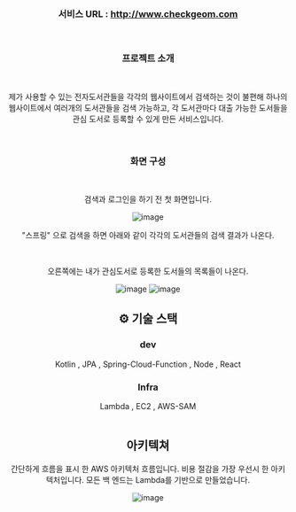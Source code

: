 

<div align="center">
 
### 서비스 URL : http://www.checkgeom.com 

<br/>

### 프로젝트 소개 

<br/>
<p> 제가 사용할 수 있는 전자도서관들을 각각의 웹사이트에서 검색하는 것이 불편해 하나의 웹사이트에서 
여러개의 도서관들을 검색 가능하고, 각 도서관마다 대출 가능한 도서들을 관심 도서로 등록할 수 있게 만든 서비스입니다.
</p>

<br />

### 화면 구성 

<br/>

<p>검색과 로그인을 하기 전 첫 화면입니다. </p>

![image](https://github.com/user-attachments/assets/dbe08381-9441-4c9d-9266-a35147a955de)


<p>"스프링" 으로 검색을 하면 아래와 같이 각각의 도서관들의 검색 결과가 나온다. </p> <br/>
<p>오른쪽에는 내가 관심도서로 등록한 도서들의 목록들이 나온다.</p>

![image](https://github.com/user-attachments/assets/286231c1-849e-473f-ba6d-61529fc5c648)
![image](https://github.com/user-attachments/assets/69268fad-a5cd-48f8-bee7-eff50aeed4e0)



## ⚙ 기술 스택
### dev
<div>
Kotlin , JPA , Spring-Cloud-Function , Node , React 
</div>

### Infra
<div>
Lambda , EC2 , AWS-SAM 
</div>



<br />

## 아키텍쳐

<p> 간단하게 흐름을 표시 한 AWS 아키텍처 흐름입니다.
비용 절감을 가장 우선시 한 아키텍처입니다. 모든 백 엔드는 Lambda를 기반으로 만들었습니다. </p>


![image](https://github.com/user-attachments/assets/cdc2aac3-540f-4dae-ae58-af76af5a8335)

<br />
 
<!-- ## 🤔 기술적 이슈와 해결 과정  -->
<!-- Lambda 콜드스타트시 동적 IP활당으로 인한 MySQL 복수의 커넥션 점유 -->
      
<!-- Web scraping 너무 늦은 응답시간  -->


<br />














